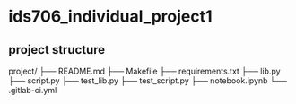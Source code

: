 # ids706_individual_project1

## project structure

project/
├── README.md
├── Makefile
├── requirements.txt
├── lib.py
├── script.py
├── test_lib.py
├── test_script.py
├── notebook.ipynb
└── .gitlab-ci.yml
